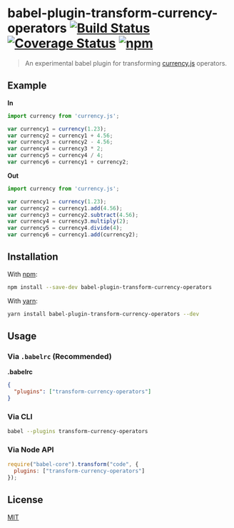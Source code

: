 # babel-plugin-transform-currency-operators [![Build Status](https://travis-ci.org/scurker/babel-plugin-transform-currency-operators.svg?branch=master)](https://travis-ci.org/scurker/babel-plugin-transform-currency-operators) [![Coverage Status](https://coveralls.io/repos/scurker/babel-plugin-transform-currency-operators/badge.svg?branch=test-coverage&service=github)](https://coveralls.io/github/scurker/babel-plugin-transform-currency-operators?branch=test-coverage) [![npm](https://img.shields.io/npm/v/babel-plugin-transform-currency-operators.svg?style=flat)](https://www.npmjs.com/package/babel-plugin-transform-currency-operators)

> An experimental babel plugin for transforming [currency.js](https://github.com/scurker/currency.js) operators.

## Example

**In**

```javascript
import currency from 'currency.js';

var currency1 = currency(1.23);
var currency2 = currency1 + 4.56;
var currency3 = currency2 - 4.56;
var currency4 = currency3 * 2;
var currency5 = currency4 / 4;
var currency6 = currency1 + currency2;
```

**Out**

```javascript
import currency from 'currency.js';

var currency1 = currency(1.23);
var currency2 = currency1.add(4.56);
var currency3 = currency2.subtract(4.56);
var currency4 = currency3.multiply(2);
var currency5 = currency4.divide(4);
var currency6 = currency1.add(currency2);
```

## Installation

With [npm](https://www.npmjs.com/):

```sh
npm install --save-dev babel-plugin-transform-currency-operators
```

With [yarn](https://yarnpkg.com):

```sh
yarn install babel-plugin-transform-currency-operators --dev
```

## Usage

### Via `.babelrc` (Recommended)

**.babelrc**

```json
{
  "plugins": ["transform-currency-operators"]
}
```

### Via CLI

```sh
babel --plugins transform-currency-operators
```

### Via Node API

```javascript
require("babel-core").transform("code", {
  plugins: ["transform-currency-operators"]
});
```

## License

[MIT](/license)